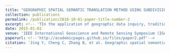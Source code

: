 ```yaml
---
title: "GEOGRAPHIC SPATIAL SEMANTIC TRANSLATION METHOD USING SUBDIVISION GRID CODING"
collection: publications
permalink: /publication/2010-10-01-paper-title-number-2
excerpt: <!-- 'TIn the application of geographic data inquiry, traditional search engine put up with queries using keyword matching method mostly, which, however, can hardly get the most accurate and expected answers for users, because spatial semantic queries described by human natural language are difficult for computers to understand. To solve this problem, a method of semantic translation in geographic space using global subdivision grid is put forward in this paper. By summing up the geographic spatial semantic expressing pattern, extracting spatial keywords from searching sentence, finally establish the relationship between spatial semantic meaning and spatial data results.Experiments are also designed and implemented, which results show that method in this paper could accomplish the geographic spatial semantic translation with fair accuracy.'-->
date: 2015-01-01
venue: 'IEEE International Geoscience and Remote Sensing Symposium (IGARSS)'
paperurl: <!--'http://academicpages.github.io/files/paper2.pdf'-->
citation: 'Jing Y, Cheng C, Zhang B, et al. Geographic spatial semantic translation method using subdivision grid coding[C]. proceedings of the 2015 IEEE International Geoscience and Remote Sensing Symposium (IGARSS), 2015. IEEE.'
---
```

<!--This paper is about the number 2. The number 3 is left for future work.-->

<!--[Download paper here](http://academicpages.github.io/files/paper2.pdf)-->

<!--Recommended citation: Your Name, You. (2010). "Paper Title Number 2." <i>Journal 1</i>. 1(2).-->
